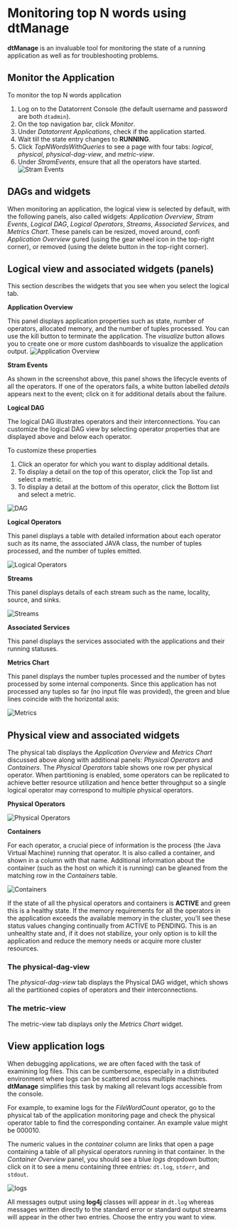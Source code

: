 Monitoring top N words using dtManage
===
**dtManage** is an invaluable tool for monitoring the state of a running
application as well as for troubleshooting problems.

Monitor the Application
---
To monitor the top N words application

1. Log on to the Datatorrent Console (the default username and password
   are both `dtadmin`).
2. On the top navigation bar, click _Monitor_.
3. Under _Datatorrent Applications_, check if the application started.
4. Wait till the state entry changes to **RUNNING**.
4. Click _TopNWordsWithQueries_ to see a page with four tabs: _logical_,
   _physical_, _physical-dag-view_, and _metric-view_.
5.  Under _StramEvents_, ensure that all the operators have started.
    ![Stram Events](images/topnwords/image14.png "Stram Events")

DAGs and widgets
---
When monitoring an application, the logical view is selected by default, with
the following panels, also called widgets:  _Application
Overview_, _Stram Events_, _Logical DAG_, _Logical Operators_, _Streams_, _Associated Services_, and _Metrics Chart_.
These panels can be resized, moved around, confi _Application
Overview_ gured (using the gear wheel
icon in the top-right corner), or removed (using the delete button in the
top-right corner).

Logical view and associated widgets (panels)
---

This section describes the widgets that you see when you select the logical
tab.

**Application Overview**

This panel displays application properties such as state, number of operators,
allocated memory, and the number of tuples processed. You can use the kill
button to terminate the application. The _visualize_ button allows you to
create one or more custom dashboards to visualize the application output.
![Application Overview](images/topnwords/image24.png "Application Overview")

**Stram Events**

As shown in the screenshot above, this panel shows the lifecycle events of all
the operators. If one of the operators fails, a white button labelled _details_
appears next to the event; click on it for additional details about the
failure.

**Logical DAG**

The logical DAG illustrates operators and their interconnections. You can
customize the logical DAG view by selecting operator properties that are
displayed above and below each operator.

To customize these properties

1. Click an operator for which you want to display additional details.
2. To display a detail on the top of this operator, click the Top list and
   select a metric.
3. To display a detail at the bottom of this operator, click the Bottom list
   and select a metric.

![DAG](images/topnwords/image47.png "DAG")

**Logical Operators**

This panel displays a table with detailed information about each operator such
as its name, the associated JAVA class, the number of tuples processed, and
the number of tuples emitted.

![Logical Operators](images/topnwords/image48.png "Logical Operators")

**Streams**

This panel displays details of each stream such as the name, locality, source,
and sinks.

![Streams](images/topnwords/image49.png "Streams")

**Associated Services**

This panel displays the services associated with the applications and their running statuses. 

**Metrics Chart**

This panel displays the number tuples processed and the number of bytes
processed by some internal components. Since this application has not processed
any tuples so far (no input file was provided), the green and blue lines
coincide with the horizontal axis:

![Metrics](images/topnwords/image20.png "Metrics")

Physical view and associated widgets
---

The physical tab displays the _Application Overview_ and _Metrics Chart_
discussed above along with additional panels: _Physical Operators_ and
_Containers_. The _Physical Operators_ table shows one row per physical
operator. When partitioning is enabled, some operators can be replicated to
achieve better resource utilization and hence better throughput so a single
logical operator may correspond to multiple physical operators.

**Physical Operators**

![Physical Operators](images/topnwords/image21.png "Physical Operators")

**Containers**

For each operator, a crucial piece of information is the process
(the Java Virtual Machine) running that operator. It is also called a
container, and shown in a column with that name. Additional information about
the container (such as the host on which it is running) can be gleaned from the
matching row in the _Containers_ table.

![Containers](images/topnwords/image22.png "Containers")

If the state of all the physical operators and containers is **ACTIVE**
and green   this is a healthy state. If the memory requirements for all the
operators in the application exceeds the available memory in the cluster,
you'll see these status values changing continually from ACTIVE to PENDING.
This is an unhealthy state and, if it does not stabilize, your only option is
to kill the application and reduce the memory needs or acquire more cluster
resources.

### The physical-dag-view

The _physical-dag-view_ tab displays the Physical DAG widget, which
shows all the partitioned copies of operators and their interconnections.

### The metric-view

The metric-view tab displays only the _Metrics Chart_ widget.

View application logs
---
When debugging applications, we are often faced with the task of examining
log files. This can be cumbersome, especially in a distributed environment
where logs can be scattered across multiple machines. **dtManage** simplifies
this task by making all relevant logs accessible from the console.

For example, to examine logs for the _FileWordCount_ operator, go to the physical
tab of the application monitoring page and check the physical operator table to
find the corresponding container. An example value might be 000010.

The numeric values in the _container_ column are links that open a page
containing a table of all physical operators running in that container.
In the _Container Overview_ panel, you should see a blue _logs_ dropdown
button; click on it to see a menu containing three entries: `dt.log`, `stderr`,
and `stdout`.

![logs](images/topnwords/image23.png "logs")

All messages output using **log4j** classes will appear in `dt.log`
whereas messages written directly to the standard error or standard
output streams will appear in the other two entries. Choose the entry
you want to view.
